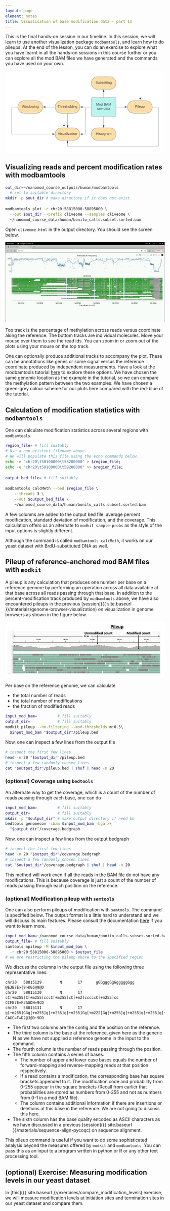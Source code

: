 ```yaml
---
layout: page
element: notes
title: Visualisation of base modification data - part II
---
```


This is the final hands-on session in our timeline.
In this session, we will learn to use another visualization package `modbamtools`,
and learn how to do pileups.
At the end of the lesson, you can do an exercise to explore what you have learnt
in all the hands-on sessions in this course further or you can explore all the mod BAM
files we have generated and the commands you have used on your own.

![Visualizations with mod BAM](manipulate_mod_bam_visualize_II.png)

## Visualizing reads and percent modification rates with modbamtools 

```bash
out_dir=~/nanomod_course_outputs/human/modbamtools
  # set to suitable directory
mkdir -p $out_dir # make directory if it does not exist

modbamtools plot -r chr20:58815000-58895000 \
  --out $out_dir --prefix cliveome --samples cliveome \
  ~/nanomod_course_data/human/bonito_calls.subset.sorted.bam
```

Open `cliveome.html` in the output directory.
You should see the screen below.

![Output modBAMtools](modbamtools_screenshot.png)

Top track is the percentage of methylation across reads versus coordinate
along the reference. The bottom tracks are individual molecules.
Move your mouse over them to see the read ids.
You can zoom in or zoom out of the plots using your mouse
on the top track.

One can optionally produce additional tracks to accompany the plot.
These can be annotations like genes or some signal versus the reference
coordinate produced by independent measurements.
Have a look at the modbamtools tutorial
[here](https://rrazaghi.github.io/modbamtools/tutorial/) to explore these options.
We have chosen the same genomic location as the example in the tutorial, so
we can compare the methylation pattern between the two examples.
We have chosen a green-grey colour scheme for our plots here compared
with the red-blue of the tutorial.

## Calculation of modification statistics with `modbamtools`

One can calculate modification statistics across several regions with `modbamtools`.

```bash
region_file= # fill suitably
# Use a non-existent filename above.
# We will populate this file using the echo commands below.
echo -e "chr20\t58100000\t58200000" > $region_file;   
echo -e "chr20\t59100000\t59200000" >> $region_file;

output_bed_file= # fill suitably

modbamtools calcMeth --bed $region_file \
    --threads 3 \
    --out $output_bed_file \
    ~/nanomod_course_data/human/bonito_calls.subset.sorted.bam
```

A few columns are added to the output bed file: average percent modification,
standard deviation of modification, and the coverage.
This calculation offers us an alternate to `modkit sample-probs` as
the style of the input options is slightly different.

Although the command is called `modbamtools calcMeth`, it works
on our yeast dataset with BrdU-substituted DNA as well.

## Pileup of reference-anchored mod BAM files with `modkit`

A pileup is any calculation that produces one number per base on a reference
genome by performing an operation across all data available at that base
across all reads passing through that base.
In addition to the percent-modification track produced by `modbamtools`
above, we have also encountered pileups in the previous
[session]({{ site.baseurl }}/materials/genome-browser-visualization)
on visualization in genome browsers as shown in the figure below.

![IGV view with pileup annotation](igv_overall_view_with_pileup_annotated.png)

Per base on the reference genome, we can calculate
- the total number of reads
- the total number of modifications
- the fraction of modified reads

```bash
input_mod_bam=         # fill suitably
output_dir=            # fill suitably
modkit pileup --no-filtering --mod-thresholds m:0.5\
  $input_mod_bam "$output_dir"/pileup.bed
```

Now, one can inspect a few lines from the output file

```bash
# inspect the first few lines
head -n 20 "$output_dir"/pileup.bed
# inspect a few randomly chosen lines
cat "$output_dir"/pileup.bed | shuf | head -n 20
```

### (optional) Coverage using `bedtools`

An alternate way to get the coverage,
which is a count of the number of reads passing
through each base, one can do

```bash
input_mod_bam=         # fill suitably
output_dir=            # fill suitably
mkdir -p "$output_dir" # make output directory if need be
bedtools genomecov -ibam $input_mod_bam -bga >\
  "$output_dir"/coverage.bedgraph
```

Now, one can inspect a few lines from the output bedgraph

```bash
# inspect the first few lines
head -n 20 "$output_dir"/coverage.bedgraph
# inspect a few randomly chosen lines
cat "$output_dir"/coverage.bedgraph | shuf | head -n 20
```

This method will work even if all the reads in the BAM file
do not have any modifications.
This is because coverage is just a count of the number of reads
passing through each position on the reference.

### (optional) Modification pileup with `samtools`

One can also perform pileups of modification with `samtools`.
The command is specified below.
The output format is a little hard to understand and we will discuss its main features.
Please consult the documentation [here](https://www.htslib.org/doc/samtools-mpileup.html)
if you want to learn more.

```bash
input_mod_bam=~/nanomod_course_data/human/bonito_calls.subset.sorted.bam
output_file= # fill suitably
samtools mpileup -M $input_mod_bam \
  -r chr20:58815000-58895000 > $output_file
# we are restricting the pileup above to the specified region
```

We discuss the columns in the output file using the following three representative lines:

```text
chr20   58815129        N       17      gGGgggGgGgggggGgg       @EJB7E>{9>KGC@9@D
chr20   58815130        N       17      cC[+m255]C[+m255]cccC[+m255]cC[+m2]cccccC[+m255]cc      CCFB7E=F3AGDH=9CD
chr20   58815131        N       17      g[+m255]GGg[+m255]g[+m255]g[+m255]Gg[+m222]Gg[+m255]g[+m255]g[+m255]g[+m255]g[+m255]Gg[+m255]g[+m255]   CAGC=F=D2@J@D:9DD
```

- The first two columns are the contig and the position on the reference.
- The third column is the base at the reference, given here as the
  generic N as we have not supplied a reference genome in the input to the command.
- The fourth column is the number of reads passing through the position.
- The fifth column contains a series of bases.
  - The number of upper and lower case bases equals the number of
    forward-mapping and reverse-mapping reads at that position respectively.
  - If a read contains a modification, the corresponding base has square brackets
    appended to it. The modification code and probability from 0-255 appear
    in the square brackets (Recall from earlier that probabilities are stored
    as numbers from 0-255 and not as numbers from 0-1 in a mod BAM file).
  - The column contains additional information if there are insertions or
    deletions at this base in the reference. We are not going to discuss
    this here. 
- The sixth column has the base quality encoded as ASCII characters as we have
  discussed in a previous [session]({{ site.baseurl }}/materials/sequence-align-pycoqc)
  on sequence alignment.

This pileup command is useful if you want to do some sophisticated analysis
beyond the measures offered by `modkit` and `modbamtools`.
You can pass this as an input to a program written in python or R or any other
text processing tool.

## (optional) Exercise: Measuring modification levels in our yeast dataset

In [this]({{ site.baseurl }}/exercises/compare_modification_levels) exercise,
we will measure modification levels at initiation sites and termination sites
in our yeast dataset and compare them.